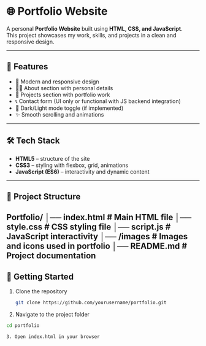 # 🌐 Portfolio Website  

A personal **Portfolio Website** built using **HTML, CSS, and JavaScript**.  
This project showcases my work, skills, and projects in a clean and responsive design.  

---

## 📌 Features  
- 🎨 Modern and responsive design  
- 🧑‍💻 About section with personal details  
- 📂 Projects section with portfolio work  
- 📞 Contact form (UI only or functional with JS backend integration)  
- 🌙 Dark/Light mode toggle (if implemented)  
- ✨ Smooth scrolling and animations  

---

## 🛠️ Tech Stack  
- **HTML5** – structure of the site  
- **CSS3** – styling with flexbox, grid, animations  
- **JavaScript (ES6)** – interactivity and dynamic content  

---

## 📂 Project Structure  
Portfolio/
│── index.html # Main HTML file
│── style.css # CSS styling file
│── script.js # JavaScript interactivity
│── /images # Images and icons used in portfolio
│── README.md # Project documentation
---

## 🚀 Getting Started  
1. Clone the repository  
   ```bash
   git clone https://github.com/yourusername/portfolio.git

2. Navigate to the project folder
  ```bash
  cd portfolio

3. Open index.html in your browser
